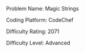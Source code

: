 Problem Name: Magic Strings

Coding Platform: CodeChef

Difficulty Rating: 2071

Difficulty Level: Advanced
